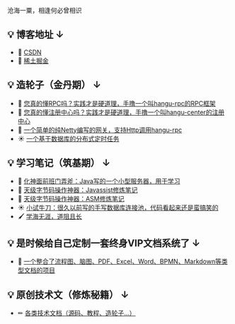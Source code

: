 沧海一粟，相逢何必曾相识

<h2>💡 博客地址 ↓</h2>

<ul>
    
<li>📃 <a href="https://blog.csdn.net/qq_27785239?type=blog">CSDN</a></li>
    
<li>📃 <a href="https://juejin.cn/user/2173083940028583/columns">稀土掘金</a></li>

</ul>

<h2>💡 造轮子（金丹期） ↓</h2>

<ul>

<li>🔨 <a href="https://github.com/yomea/hangu-rpc">您真的懂RPC吗？实践才是硬道理，手撸一个叫hangu-rpc的RPC框架</a></li>
    
<li>🍉 <a href="https://github.com/yomea/hangu-register">您真的懂注册中心吗？实践才是硬道理，手撸一个叫hangu-center的注册中心</a></li>
    
<li>🌙 <a href="https://github.com/yomea/hangu-gateway">一个简单的纯Netty编写的网关，支持Http调用hangu-rpc</a></li>
    
<li>☀ <a href="https://github.com/yomea/timer-task-scheduler">一个基于数据库的分布式定时任务</a></li>
  
</ul>

<h2 id="studyNote">💡 学习笔记（筑基期） ↓</h2>

<ul>

<li>🔨 <a href="https://github.com/yomea/httpServer">化神面前班门弄斧：Java写的一个小型服务器，用于学习</a></li>

<li>🍉 <a href="https://github.com/yomea/javassist">天级字节码操作神器：Javassist修炼笔记</a></li>

<li>🌙 <a href="https://github.com/yomea/ASM">天级字节码操作神器：ASM修炼笔记</a></li>

<li>☀ <a href="https://github.com/yomea/DataSource">小试牛刀：很久以前写的手写数据库连接池，代码看起来还是蛮搞笑的</a></li>

<li>🖌️ <a href="#studyNote">学海无涯，道阻且长</a></li>

</ul>

<h2>💡 是时候给自己定制一套终身VIP文档系统了 ↓</h2>

<ul>
    
<li>🍉 <a href="https://github.com/yomea/lx-doc">一个整合了流程图、脑图、PDF、Excel、Word、BPMN、Markdown等类型文档的项目</a></li>

</ul>
 
<h2>💡 原创技术文（修炼秘籍） ↓</h2>

<ul>

<li>✏ <a href="https://github.com/yomea/technical-documentation">各类技术文档（源码、教程、造轮子...）</a></li>

</ul>
